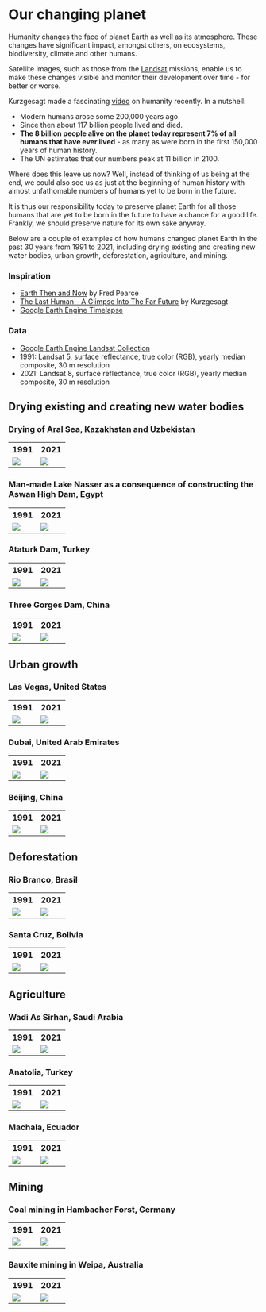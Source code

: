 # Our changing planet

Humanity changes the face of planet Earth as well as its atmosphere. These changes have significant impact, amongst others, on ecosystems, biodiversity, climate and other humans.

Satellite images, such as those from the [Landsat](https://landsat.gsfc.nasa.gov/) missions, enable us to make these changes visible and monitor their development over time - for better or worse.

Kurzgesagt made a fascinating [video](https://www.youtube.com/watch?v=LEENEFaVUzU) on humanity recently. In a nutshell:

- Modern humans arose some 200,000 years ago.
- Since then about 117 billion people lived and died.
- **The 8 billion people alive on the planet today represent 7% of all humans that have ever lived** - as many as were born in the first 150,000 years of human history.
- The UN estimates that our numbers peak at 11 billion in 2100.

Where does this leave us now? Well, instead of thinking of us being at the end, we could also see us as just at the beginning of human history with almost unfathomable numbers of humans yet to be born in the future.

It is thus our responsibility today to preserve planet Earth for all those humans that are yet to be born in the future to have a chance for a good life. Frankly, we should preserve nature for its own sake anyway.

Below are a couple of examples of how humans changed planet Earth in the past 30 years from 1991 to 2021, including drying existing and creating new water bodies, urban growth, deforestation, agriculture, and mining.

### Inspiration

- [Earth Then and Now](https://www.goodreads.com/book/show/27303880-earth-then-and-now) by Fred Pearce
- [The Last Human – A Glimpse Into The Far Future](https://www.youtube.com/watch?v=LEENEFaVUzU) by Kurzgesagt
- [Google Earth Engine Timelapse](https://earthengine.google.com/timelapse)

### Data

- [Google Earth Engine Landsat Collection](https://developers.google.com/earth-engine/datasets/catalog/landsat)
- 1991: Landsat 5, surface reflectance, true color (RGB), yearly median composite, 30 m resolution
- 2021: Landsat 8, surface reflectance, true color (RGB), yearly median composite, 30 m resolution

## Drying existing and creating new water bodies

### Drying of Aral Sea, Kazakhstan and Uzbekistan

<table>
	<tr>
		<th>1991</th>
		<th>2021</th>
	</tr>
	<tr>
		<td> <img src="images/aral_sea_1991.png" style="max-width:100%;height:auto" /> </td>
		<td> <img src="images/aral_sea_2021.png" style="max-width:100%;height:auto" /> </td>
	</tr>
</table>

### Man-made Lake Nasser as a consequence of constructing the Aswan High Dam, Egypt

<table>
	<tr>
		<th>1991</th>
		<th>2021</th>
	</tr>
	<tr>
		<td> <img src="images/lake_nasser_1991.png" style="max-width:100%;height:auto" /> </td>
		<td> <img src="images/lake_nasser_2021.png" style="max-width:100%;height:auto" /> </td>
	</tr>
</table>

### Ataturk Dam, Turkey

<table>
	<tr>
		<th>1991</th>
		<th>2021</th>
	</tr>
	<tr>
		<td> <img src="images/ataturk_dam_1991.png" style="max-width:100%;height:auto" /> </td>
		<td> <img src="images/ataturk_dam_2021.png" style="max-width:100%;height:auto" /> </td>
	</tr>
</table>

### Three Gorges Dam, China

<table>
	<tr>
		<th>1991</th>
		<th>2021</th>
	</tr>
	<tr>
		<td> <img src="images/three_gorges_dam_1991.png" style="max-width:100%;height:auto" /> </td>
		<td> <img src="images/three_gorges_dam_2021.png" style="max-width:100%;height:auto" /> </td>
	</tr>
</table>

## Urban growth

### Las Vegas, United States

<table>
	<tr>
		<th>1991</th>
		<th>2021</th>
	</tr>
	<tr>
		<td> <img src="images/las_vegas_1991.png" style="max-width:100%;height:auto" /> </td>
		<td> <img src="images/las_vegas_2021.png" style="max-width:100%;height:auto" /> </td>
	</tr>
</table>

### Dubai, United Arab Emirates

<table>
	<tr>
		<th>1991</th>
		<th>2021</th>
	</tr>
	<tr>
		<td> <img src="images/dubai_1991.png" style="max-width:100%;height:auto" /> </td>
		<td> <img src="images/dubai_2021.png" style="max-width:100%;height:auto" /> </td>
	</tr>
</table>

### Beijing, China

<table>
	<tr>
		<th>1991</th>
		<th>2021</th>
	</tr>
	<tr>
		<td> <img src="images/beijing_1991.png" style="max-width:100%;height:auto" /> </td>
		<td> <img src="images/beijing_2021.png" style="max-width:100%;height:auto" /> </td>
	</tr>
</table>

## Deforestation

### Rio Branco, Brasil

<table>
	<tr>
		<th>1991</th>
		<th>2021</th>
	</tr>
	<tr>
		<td> <img src="images/rio_branco_1991.png" style="max-width:100%;height:auto" /> </td>
		<td> <img src="images/rio_branco_2021.png" style="max-width:100%;height:auto" /> </td>
	</tr>
</table>

### Santa Cruz, Bolivia

<table>
	<tr>
		<th>1991</th>
		<th>2021</th>
	</tr>
	<tr>
		<td> <img src="images/santa_cruz_1991.png" style="max-width:100%;height:auto" /> </td>
		<td> <img src="images/santa_cruz_2021.png" style="max-width:100%;height:auto" /> </td>
	</tr>
</table>

## Agriculture

### Wadi As Sirhan, Saudi Arabia

<table>
	<tr>
		<th>1991</th>
		<th>2021</th>
	</tr>
	<tr>
		<td> <img src="images/wadi_as_sirhan_1991.png" style="max-width:100%;height:auto" /> </td>
		<td> <img src="images/wadi_as_sirhan_2021.png" style="max-width:100%;height:auto" /> </td>
	</tr>
</table>

### Anatolia, Turkey

<table>
	<tr>
		<th>1991</th>
		<th>2021</th>
	</tr>
	<tr>
		<td> <img src="images/anatolia_1991.png" style="max-width:100%;height:auto" /> </td>
		<td> <img src="images/anatolia_2021.png" style="max-width:100%;height:auto" /> </td>
	</tr>
</table>

### Machala, Ecuador

<table>
	<tr>
		<th>1991</th>
		<th>2021</th>
	</tr>
	<tr>
		<td> <img src="images/machala_1991.png" style="max-width:100%;height:auto" /> </td>
		<td> <img src="images/machala_2021.png" style="max-width:100%;height:auto" /> </td>
	</tr>
</table>

## Mining

### Coal mining in Hambacher Forst, Germany

<table>
	<tr>
		<th>1991</th>
		<th>2021</th>
	</tr>
	<tr>
		<td> <img src="images/hambacher_forst_1991.png" style="max-width:100%;height:auto" /> </td>
		<td> <img src="images/hambacher_forst_2021.png" style="max-width:100%;height:auto" /> </td>
	</tr>
</table>

### Bauxite mining in Weipa, Australia

<table>
	<tr>
		<th>1991</th>
		<th>2021</th>
	</tr>
	<tr>
		<td> <img src="images/weipa_1991.png" style="max-width:100%;height:auto" /> </td>
		<td> <img src="images/weipa_2021.png" style="max-width:100%;height:auto" /> </td>
	</tr>
</table>